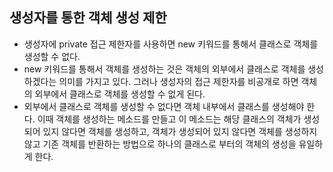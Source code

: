 ## 생성자를 통한 객체 생성 제한
- 생성자에 private 접근 제한자를 사용하면 new 키워드를 통해서 클래스로 객체를 생성할 수 없다.
- new 키워드를 통해서 객체를 생성하는 것은 객체의 외부에서 클래스로 객체를 생성하겠다는 의미를 가지고 있다. 그러나 생성자의 접근 제한자를 비공개로 하면 객체의 외부에서 클래스로 객체를 생성할 수 없게 된다.
- 외부에서 클래스로 객체를 생성할 수 없다면 객체 내부에서 클래스를 생성해야 한다. 이때 객체를 생성하는 메소드를 만들고 이 메소드는 해당 클래스의 객체가 생성되어 있지 않다면 객체를 생성하고, 객체가 생성되어 있지 않다면 객체를 생성하지 않고 기존 객체를 반환하는 방법으로 하나의 클래스로 부터의 객체의 생성을 유일하게 한다.